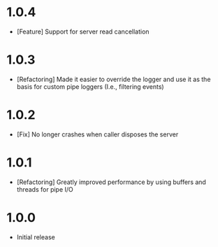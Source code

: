 # 1.0.4

- [Feature] Support for server read cancellation

# 1.0.3

- [Refactoring] Made it easier to override the logger and use it as the basis for custom pipe loggers (I.e., filtering events)

# 1.0.2

- [Fix] No longer crashes when caller disposes the server

# 1.0.1

- [Refactoring] Greatly improved performance by using buffers and threads for pipe I/O

# 1.0.0

- Initial release